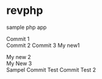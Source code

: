 revphp
======

sample php app

Commit 1  
Commit 2
Commit 3
My new1

My new 2  
My New 3  
Sampel Commit Test
Commit Test 2
